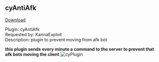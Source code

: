 ## cyAntiAfk
<a href="https://github.com/cydolo/cyPlugins/releases/tag/cypl-antiafk-b2.0" target="_blank">Download</a>

Plugin: cyAntiAfk  
Requested by: KannaExploit  
Description: plugin to prevent moving from afk bot

**this plugin sends every minute a command to the server to prevent that afk bots moving the client**
![cyPlugin](https://files.catbox.moe/ow2h9u.png)
